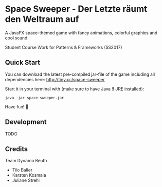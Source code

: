 # Space Sweeper - Der Letzte räumt den Weltraum auf

A JavaFX space-themed game with fancy animations, colorful graphics and cool sound.

Student Course Work for Patterns & Frameworks (SS2017)

## Quick Start ##

You can download the latest pre-compiled jar-file of the game including all dependencies here: http://tiny.cc/space-sweeper

Start it in your terminal with (make sure to have Java 8 JRE installed):

`java -jar space-sweeper.jar`

Have fun! :rocket:

## Development ##

TODO

## Credits ##

Team Dynamo Beuth
- Tilo Baller
- Karsten Kosmala
- Juliane Strehl

